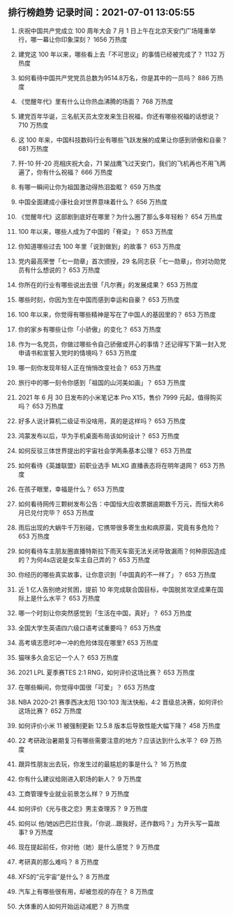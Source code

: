
## 排行榜趋势 记录时间：2021-07-01 13:05:55
  
  1. 庆祝中国共产党成立 100 周年大会 7 月 1 日上午在北京天安门广场隆重举行，哪一幕让你印象深刻？ 1656 万热度
    
  2. 建党这 100 年以来，哪些看上去「不可思议」的事情已经被完成了？ 1132 万热度
    
  3. 如何看待中国共产党党员总数为9514.8万名，你是其中的一员吗？ 886 万热度
    
  4. 《觉醒年代》里有什么让你热血沸腾的场面？ 768 万热度
    
  5. 建党百年华诞，三名航天员太空发来生日祝福，你还有哪些祝福的话想说？ 710 万热度
    
  6. 这 100 年来，中国科技数码行业有哪些飞跃发展的成果让你感到骄傲和自豪？ 681 万热度
    
  7. 歼-10 歼-20 亮相庆祝大会，71 架战鹰飞过天安门，我们的飞机再也不用飞两遍了，你有什么祝福？ 666 万热度
    
  8. 有哪一瞬间让你为祖国激动得热泪盈眶？ 659 万热度
    
  9. 中国全面建成小康社会对世界意味着什么？ 656 万热度
    
  10. 《觉醒年代》这部剧到底好在哪里？为什么圈了那么多年轻粉？ 654 万热度
    
  11. 100 年以来，哪些人成为了中国的「脊梁」？ 653 万热度
    
  12. 你知道哪些过去 100 年里「说到做到」的故事？ 653 万热度
    
  13. 党内最高荣誉「七一勋章」首次颁授，29 名同志获「七一勋章」，你对功勋党员有什么想说的？ 653 万热度
    
  14. 你所在的行业有哪些说出去很「凡尔赛」的发展成果？ 653 万热度
    
  15. 哪些时刻，你因为生在中国而感到幸运和自豪？ 653 万热度
    
  16. 100 年以来，你觉得有哪些精神是写在了中国人的基因里的？ 653 万热度
    
  17. 你的家乡有哪些让你「小骄傲」的变化？ 653 万热度
    
  18. 作为一名党员，你做过哪些令自己骄傲或开心的事情？还记得写下第一封入党申请书和宣誓入党时的情境吗？ 653 万热度
    
  19. 哪一刻你发现年轻人正在悄悄改变社会？ 653 万热度
    
  20. 旅行中的哪一刻令你感到「祖国的山河美如画」？ 653 万热度
    
  21. 2021 年 6 月 30 日发布的小米笔记本 Pro X15，售价 7999 元起，值得购买吗？ 653 万热度
    
  22. 好多人说计算机二级证书没啥用，真的是这样吗？ 653 万热度
    
  23. 鸿蒙发布以后，华为手机桌面布局该如何设计？ 653 万热度
    
  24. 如何反驳三体世界提出的宇宙社会学两条基本公理？ 653 万热度
    
  25. 如何看待《英雄联盟》前职业选手 MLXG 直播表态将在明年退网？ 653 万热度
    
  26. 在孩子眼里，幸福是什么？ 653 万热度
    
  27. 如何看待网传三颗树发布公告：中国恒大应收票据逾期数千万元，而恒大称6月已兑付完毕？ 653 万热度
    
  28. 雨后出现的大蜗牛千万别碰，它携带很多寄生虫和病原菌，究竟有多危险？ 653 万热度
    
  29. 如何看待车主朋友圈直播特斯拉下雨天车窗无法关闭导致漏雨？何种原因造成的？为何4s店说是女车主自己弄的？ 653 万热度
    
  30. 你经历的哪些真实故事，让你意识到「中国真的不一样了」？ 653 万热度
    
  31. 近 1 亿人告别绝对贫困，提前 10 年完成联合国目标，中国脱贫攻坚成果在国际上是什么水平？ 653 万热度
    
  32. 哪一个时刻让你突然感觉到「生活在中国，真好」？ 653 万热度
    
  33. 全国大学生英语四六级口语考试重要吗？ 653 万热度
    
  34. 高考填志愿时冲一冲的危险体现在哪里? 653 万热度
    
  35. 猫咪多久会忘记一个人？ 653 万热度
    
  36. 2021 LPL 夏季赛TES 2:1 RNG，如何评价这场比赛？ 653 万热度
    
  37. 在哪些瞬间，你觉得中国很「可爱」？ 653 万热度
    
  38. NBA 2020-21 赛季西决太阳 130:103 淘汰快船，4:2 晋级总决赛，如何评价这场比赛？ 652 万热度
    
  39. 如何评价小米 11 被强制更新 12.5.8 版本后导致性能大幅下降？ 458 万热度
    
  40. 22 考研政治暑期复习有哪些需要注意的地方？应该达到什么水平？ 69 万热度
    
  41. 跟异性朋友出去玩，你发生过的最尴尬的事是什么？ 16 万热度
    
  42. 你有什么建议给刚进入职场的新人？ 9 万热度
    
  43. 工商管理专业就业前景怎么样？ 9 万热度
    
  44. 如何评价《光与夜之恋》男主查理苏？ 9 万热度
    
  45. 如何以 他/她凶巴巴拦住我，「你说…跟我好，还作数吗？」为开头写一篇故事? 9 万热度
    
  46. 现在提起前任，你对他（她）是什么感觉？ 9 万热度
    
  47. 考研真的那么难吗？ 8 万热度
    
  48. XFS的“元宇宙”是什么？ 8 万热度
    
  49. 汽车上有哪些很有用，却被忽视的存在？ 8 万热度
    
  50. 大体重的人如何开始运动减肥？ 8 万热度
    